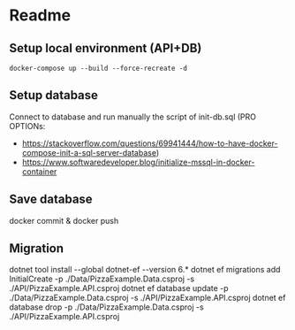 # Readme

## Setup local environment (API+DB)
`docker-compose up --build --force-recreate -d`

## Setup database
Connect to database and run manually the script of init-db.sql
(PRO OPTIONs:
- https://stackoverflow.com/questions/69941444/how-to-have-docker-compose-init-a-sql-server-database)
- https://www.softwaredeveloper.blog/initialize-mssql-in-docker-container

## Save database
docker commit & docker push


## Migration
dotnet tool install --global dotnet-ef --version 6.*
dotnet ef migrations add InitialCreate -p ./Data/PizzaExample.Data.csproj -s ./API/PizzaExample.API.csproj
dotnet ef database update  -p ./Data/PizzaExample.Data.csproj -s ./API/PizzaExample.API.csproj
dotnet ef database drop  -p ./Data/PizzaExample.Data.csproj -s ./API/PizzaExample.API.csproj